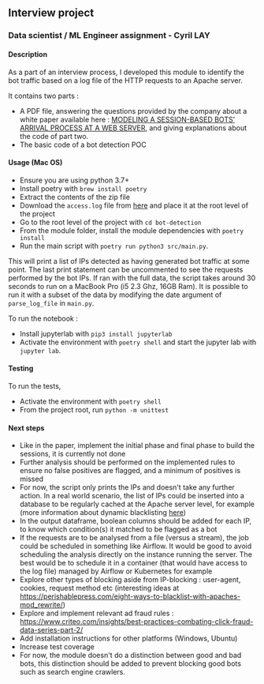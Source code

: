 ## Interview project

### Data scientist / ML Engineer assignment - Cyril LAY

#### Description

As a part of an interview process, I developed this module to identify the bot traffic based on a log file of the HTTP requests to an Apache server. 

It contains two parts :
- A PDF file, answering the questions provided by the company about a white paper available here : [MODELING A SESSION-BASED BOTS’ ARRIVAL PROCESS
AT A WEB SERVER](http://www.scs-europe.net/dlib/2017/ecms2017acceptedpapers/0605-dis_ECMS2017_0126.pdf), and giving explanations about the code of part two.
- The basic code of a bot detection POC

#### Usage (Mac OS)

- Ensure you are using python 3.7+
- Install poetry with `brew install poetry`
- Extract the contents of the zip file
- Download the `access.log` file from [here](http://www.almhuette-raith.at/apache-log/access.log) and place it at the root level of the project
- Go to the root level of the project with `cd bot-detection`
- From the module folder, install the module dependencies with `poetry install`
- Run the main script with `poetry run python3 src/main.py`. 

This will print a list of IPs detected as having generated bot traffic at some point. The last print statement can be uncommented to see the requests performed by the bot IPs.
If ran with the full data, the script takes around 30 seconds to run on a MacBook Pro (i5 2.3 Ghz, 16GB Ram). It is possible to run it with a subset of the data by modifying the date argument of `parse_log_file` in `main.py`.

To run the notebook :
- Install jupyterlab with `pip3 install jupyterlab`
- Activate the environment with `poetry shell` and start the jupyter lab with `jupyter lab`.

#### Testing

To run the tests,
- Activate the environment with `poetry shell`
- From the project root, run `python -m unittest`  

#### Next steps

- Like in the paper, implement the initial phase and final phase to build the sessions, it is currently not done
- Further analysis should be performed on the implemented rules to ensure no false positives are flagged, and a minimum of positives is missed
- For now, the script only prints the IPs and doesn't take any further action.
 In a real world scenario, the list of IPs could be inserted into a database to be regularly cached at the Apache server
  level, for example (more information about dynamic blacklisting [here](https://stackoverflow.com/questions/4676954/dynamically-update-apache-config-allow-from-ip-without-a-restart-reload))
- In the output dataframe, boolean columns should be added for each IP, to know which condition(s) it matched to be flagged as a bot
- If the requests are to be analysed from a
 file (versus a stream), the job could be scheduled in something like Airflow. It would be good to
  avoid scheduling the analysis directly on the instance running the server. 
  The best would be to schedule it in a container (that would have access to the log file) 
  managed by Airflow or Kubernetes for example
- Explore other types of blocking aside from IP-blocking : user-agent, cookies, request method etc (interesting ideas at https://perishablepress.com/eight-ways-to-blacklist-with-apaches-mod_rewrite/)
- Explore and implement relevant ad fraud rules : https://www.criteo.com/insights/best-practices-combating-click-fraud-data-series-part-2/
- Add installation instructions for other platforms (Windows, Ubuntu)
- Increase test coverage
- For now, the module doesn't do a distinction between good and bad bots, this distinction should be added to prevent blocking good bots such as search engine crawlers.